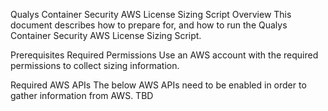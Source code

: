 Qualys Container Security AWS License Sizing Script
Overview
This document describes how to prepare for, and how to run the Qualys Container Security AWS License Sizing Script.

Prerequisites
Required Permissions
Use an AWS account with the required permissions to collect sizing information.


Required AWS APIs
The below AWS APIs need to be enabled in order to gather information from AWS.
TBD




